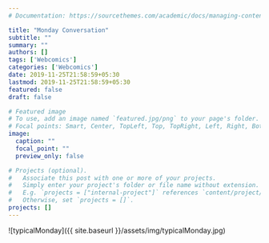 ```yaml
---
# Documentation: https://sourcethemes.com/academic/docs/managing-content/

title: "Monday Conversation"
subtitle: ""
summary: ""
authors: []
tags: ['Webcomics']
categories: ['Webcomics']
date: 2019-11-25T21:58:59+05:30
lastmod: 2019-11-25T21:58:59+05:30
featured: false
draft: false

# Featured image
# To use, add an image named `featured.jpg/png` to your page's folder.
# Focal points: Smart, Center, TopLeft, Top, TopRight, Left, Right, BottomLeft, Bottom, BottomRight.
image:
  caption: ""
  focal_point: ""
  preview_only: false

# Projects (optional).
#   Associate this post with one or more of your projects.
#   Simply enter your project's folder or file name without extension.
#   E.g. `projects = ["internal-project"]` references `content/project/deep-learning/index.md`.
#   Otherwise, set `projects = []`.
projects: []
---
```


![typicalMonday]({{ site.baseurl }}/assets/img/typicalMonday.jpg)


